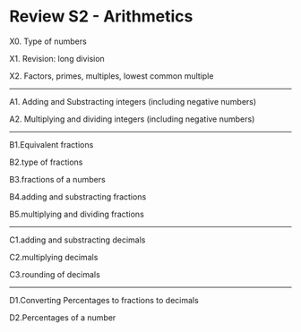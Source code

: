 # Review S2 - Arithmetics 

X0. Type of numbers 

X1. Revision: long division 

X2. Factors, primes, multiples, lowest common multiple

-----

A1. Adding and Substracting integers (including negative numbers)

A2. Multiplying and dividing integers (including negative numbers) 

-----

B1.Equivalent fractions 

B2.type of fractions 

B3.fractions of a numbers 

B4.adding and substracting fractions 

B5.multiplying and dividing fractions 

-----

C1.adding and substracting decimals 

C2.multiplying decimals 

C3.rounding of decimals

-----
D1.Converting Percentages to fractions to decimals 

D2.Percentages of a number

